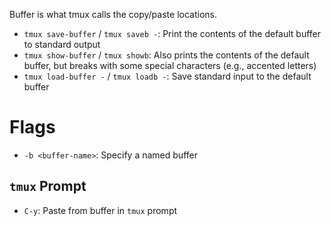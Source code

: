 Buffer is what tmux calls the copy/paste locations.

- `tmux save-buffer` / `tmux saveb -`: Print the contents of the default buffer to standard output
- `tmux show-buffer` / `tmux showb`: Also prints the contents of the default buffer, but breaks with some special characters (e.g., accented letters)
- `tmux load-buffer -` / `tmux loadb -`: Save standard input to the default buffer

# Flags

- `-b <buffer-name>`: Specify a named buffer

## `tmux` Prompt

- `C-y`: Paste from buffer in `tmux` prompt

